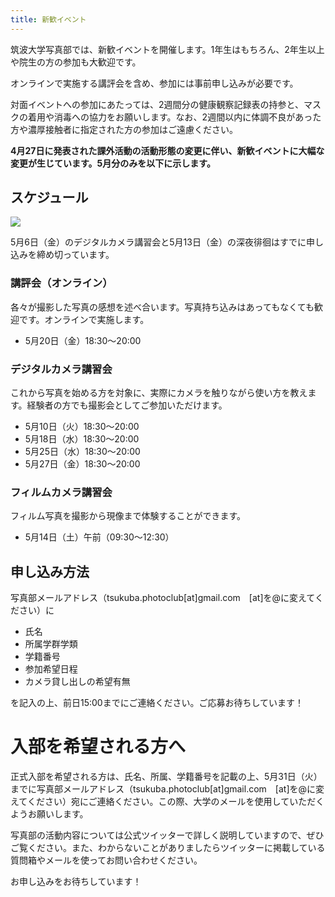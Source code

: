 ```yaml
---
title: 新歓イベント
---
```

筑波大学写真部では、新歓イベントを開催します。1年生はもちろん、2年生以上や院生の方の参加も大歓迎です。

オンラインで実施する講評会を含め、参加には事前申し込みが必要です。

対面イベントへの参加にあたっては、2週間分の健康観察記録表の持参と、マスクの着用や消毒への協力をお願いします。なお、2週間以内に体調不良があった方や濃厚接触者に指定された方の参加はご遠慮ください。

**4月27日に発表された課外活動の活動形態の変更に伴い、新歓イベントに大幅な変更が生じています。5月分のみを以下に示します。**

## スケジュール

![](/img/写真部新歓カレンダー2022-05.png)

5月6日（金）のデジタルカメラ講習会と5月13日（金）の深夜徘徊はすでに申し込みを締め切っています。

### 講評会（オンライン）

各々が撮影した写真の感想を述べ合います。写真持ち込みはあってもなくても歓迎です。オンラインで実施します。

* 5月20日（金）18:30～20:00

### デジタルカメラ講習会

これから写真を始める方を対象に、実際にカメラを触りながら使い方を教えます。経験者の方でも撮影会としてご参加いただけます。

* 5月10日（火）18:30～20:00
* 5月18日（水）18:30～20:00
* 5月25日（水）18:30～20:00
* 5月27日（金）18:30～20:00

### フィルムカメラ講習会

フィルム写真を撮影から現像まで体験することができます。

* 5月14日（土）午前（09:30～12:30）

## 申し込み方法

写真部メールアドレス（tsukuba.photoclub\[at]gmail.com　\[at]を@に変えてください）に

* 氏名
* 所属学群学類
* 学籍番号
* 参加希望日程
* カメラ貸し出しの希望有無

を記入の上、前日15:00までにご連絡ください。ご応募お待ちしています！

# 入部を希望される方へ

正式入部を希望される方は、氏名、所属、学籍番号を記載の上、5月31日（火）までに写真部メールアドレス（tsukuba.photoclub\[at]gmail.com　\[at]を@に変えてください）宛にご連絡ください。この際、大学のメールを使用していただくようお願いします。



写真部の活動内容については公式ツイッターで詳しく説明していますので、ぜひご覧ください。また、わからないことがありましたらツイッターに掲載している質問箱やメールを使ってお問い合わせください。



お申し込みをお待ちしています！